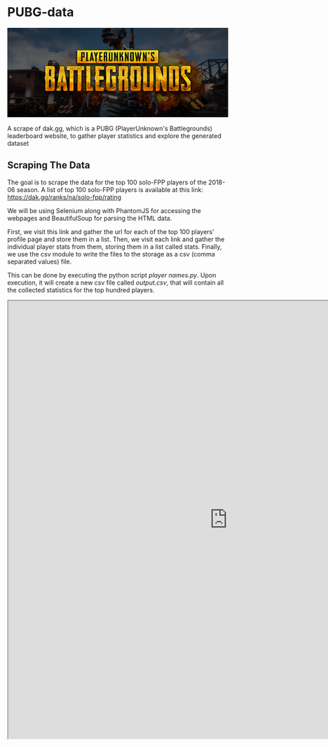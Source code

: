 # PUBG-data
![banner1](https://github.com/sarimzk/PUBG-data/blob/master/banner.png)  
  
A scrape of dak.gg, which is a PUBG (PlayerUnknown's Battlegrounds) leaderboard website, to gather player statistics and explore the generated dataset

## Scraping The Data
The goal is to scrape the data for the top 100 solo-FPP players of the 2018-06 season. A list of top 100 solo-FPP players is available at this link: https://dak.gg/ranks/na/solo-fpp/rating  
   
We will be using Selenium along with PhantomJS for accessing the webpages and BeautifulSoup for parsing the HTML data.  
  
First, we visit this link and gather the url for each of the top 100 players' profile page and store them in a list. Then, we visit each link and gather the individual player stats from them, storing them in a list called stats. Finally, we use the csv module to write the files to the storage as a csv (comma separated values) file.  
  
This can be done by executing the python script *player names.py*. Upon execution, it will create a new csv file called *output.csv*, that will contain all the collected statistics for the top hundred players.

<iframe align = "center" width = "1000" height = "1000" src="https://public.tableau.com/views/Names_32/Dashboard1?:embed=y&:display_count=yes&publish=yes"/>
